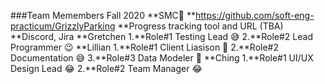 ###Team Memembers Fall 2020
**SMC:rofl:
**https://github.com/soft-eng-practicum/GrizzlyParking
**Progress tracking tool and URL (TBA)
**Discord, Jira
**Gretchen
	1.**Role#1	Testing Lead	:sweat_smile:
	2.**Role#2	Lead Programmer	:wink:
**Lillian
	1.**Role#1	Client Liasison	:smiling_face_with_three_hearts:
	2.**Role#2	Documentation 	:sweat_smile:
	3.**Role#3	Data Modeler 	:zany_face:
**Ching
	1.**Role#1	UI/UX Design Lead :joy:
	2.**Role#2	Team Manager :joy:
	